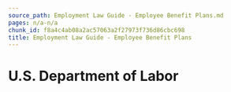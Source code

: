 ```yaml
---
source_path: Employment Law Guide - Employee Benefit Plans.md
pages: n/a-n/a
chunk_id: f8a4c4ab08a2ac57063a2f27973f736d86cbc698
title: Employment Law Guide - Employee Benefit Plans
---
```

# U.S. Department of Labor
